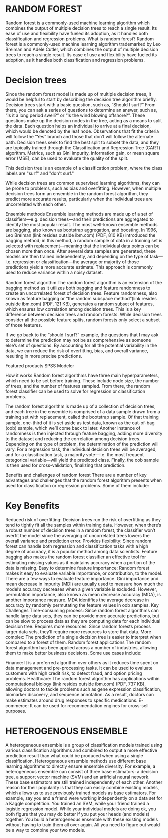 # RANDOM FOREST
Random forest is a commonly-used machine learning algorithm  which combines the output of multiple decision trees to reach a single result. Its ease of use and flexibility have fueled its adoption, as it handles both classification and regression problems.
What is random forest?
Random forest is a commonly-used machine learning algorithm trademarked by Leo Breiman and Adele Cutler, which combines the output of multiple decision trees to reach a single result. Its ease of use and flexibility have fueled its adoption, as it handles both classification and regression problems.

# Decision trees
Since the random forest model is made up of multiple decision trees, it would be helpful to start by describing the decision tree algorithm briefly. Decision trees start with a basic question, such as, “Should I surf?” From there, you can ask a series of questions to determine an answer, such as, “Is it a long period swell?” or “Is the wind blowing offshore?”. These questions make up the decision nodes in the tree, acting as a means to split the data. Each question helps an individual to arrive at a final decision, which would be denoted by the leaf node. Observations that fit the criteria will follow the “Yes” branch and those that don’t will follow the alternate path.  Decision trees seek to find the best split to subset the data, and they are typically trained through the Classification and Regression Tree (CART) algorithm. Metrics, such as Gini impurity, information gain, or mean square error (MSE), can be used to evaluate the quality of the split.  

This decision tree is an example of a classification problem, where the class labels are "surf" and "don't surf."

While decision trees are common supervised learning algorithms, they can be prone to problems, such as bias and overfitting. However, when multiple decision trees form an ensemble in the random forest algorithm, they predict more accurate results, particularly when the individual trees are uncorrelated with each other.

Ensemble methods
Ensemble learning methods are made up of a set of classifiers—e.g. decision trees—and their predictions are aggregated to identify the most popular result. The most well-known ensemble methods are bagging, also known as bootstrap aggregation, and boosting. In 1996, Leo Breiman (link resides outside ibm.com) (PDF, 810 KB) introduced the bagging method; in this method, a random sample of data in a training set is selected with replacement—meaning that the individual data points can be chosen more than once. After several data samples are generated, these models are then trained independently, and depending on the type of task—i.e. regression or classification—the average or majority of those predictions yield a more accurate estimate. This approach is commonly used to reduce variance within a noisy dataset.

Random forest algorithm
The random forest algorithm is an extension of the bagging method as it utilizes both bagging and feature randomness to create an uncorrelated forest of decision trees. Feature randomness, also known as feature bagging or “the random subspace method”(link resides outside ibm.com) (PDF, 121 KB), generates a random subset of features, which ensures low correlation among decision trees. This is a key difference between decision trees and random forests. While decision trees consider all the possible feature splits, random forests only select a subset of those features.

If we go back to the “should I surf?” example, the questions that I may ask to determine the prediction may not be as comprehensive as someone else’s set of questions. By accounting for all the potential variability in the data, we can reduce the risk of overfitting, bias, and overall variance, resulting in more precise predictions.

Featured products
SPSS Modeler

How it works
Random forest algorithms have three main hyperparameters, which need to be set before training. These include node size, the number of trees, and the number of features sampled. From there, the random forest classifier can be used to solve for regression or classification problems.

The random forest algorithm is made up of a collection of decision trees, and each tree in the ensemble is comprised of a data sample drawn from a training set with replacement, called the bootstrap sample. Of that training sample, one-third of it is set aside as test data, known as the out-of-bag (oob) sample, which we’ll come back to later. Another instance of randomness is then injected through feature bagging, adding more diversity to the dataset and reducing the correlation among decision trees. Depending on the type of problem, the determination of the prediction will vary. For a regression task, the individual decision trees will be averaged, and for a classification task, a majority vote—i.e. the most frequent categorical variable—will yield the predicted class. Finally, the oob sample is then used for cross-validation, finalizing that prediction.

Benefits and challenges of random forest
There are a number of key advantages and challenges that the random forest algorithm presents when used for classification or regression problems. Some of them include:

# Key Benefits
Reduced risk of overfitting: Decision trees run the risk of overfitting as they tend to tightly fit all the samples within training data. However, when there’s a robust number of decision trees in a random forest, the classifier won’t overfit the model since the averaging of uncorrelated trees lowers the overall variance and prediction error.
Provides flexibility: Since random forest can handle both regression and classification tasks with a high degree of accuracy, it is a popular method among data scientists. Feature bagging also makes the random forest classifier an effective tool for estimating missing values as it maintains accuracy when a portion of the data is missing.
Easy to determine feature importance: Random forest makes it easy to evaluate variable importance, or contribution, to the model. There are a few ways to evaluate feature importance. Gini importance and mean decrease in impurity (MDI) are usually used to measure how much the model’s accuracy decreases when a given variable is excluded. However, permutation importance, also known as mean decrease accuracy (MDA), is another importance measure. MDA identifies the average decrease in accuracy by randomly permutating the feature values in oob samples.
Key Challenges
Time-consuming process: Since random forest algorithms can handle large data sets, they can be provide more accurate predictions, but can be slow to process data as they are computing data for each individual decision tree.
Requires more resources: Since random forests process larger data sets, they’ll require more resources to store that data.
More complex: The prediction of a single decision tree is easier to interpret when compared to a forest of them.
Random forest applications
The random forest algorithm has been applied across a number of industries, allowing them to make better business decisions. Some use cases include:

Finance: It is a preferred algorithm over others as it reduces time spent on data management and pre-processing tasks. It can be used to evaluate customers with high credit risk, to detect fraud, and option pricing problems.
Healthcare: The random forest algorithm has applications within computational biology (link resides outside ibm.com) (PDF, 737 KB), allowing doctors to tackle problems such as gene expression classification, biomarker discovery, and sequence annotation. As a result, doctors can make estimates around drug responses to specific medications.
E-commerce: It can be used for recommendation engines for cross-sell purposes.


# HETEROGENOUS ENSEMBLE
A heterogeneous ensemble is a group of classification models trained using various classification algorithms and combined to output a more effective prediction result than what could be produced when using a single classification.
Heterogeneous ensemble methods use different base learning algorithms to directly ensure ensemble diversity. For example, a heterogeneous ensemble can consist of three base estimators: a decision tree, a support vector machine (SVM) and an artificial neural network. These base estimators are still trained independently of each other.
Another reason for their popularity is that they can easily combine existing models, which allows us to use previously trained models as base estimators. For example, say you and a friend were working independently on a data set for a Kaggle competition. You trained an SVM, while your friend trained a logistic regression model. While your individual models are doing ok, you both figure that you may do better if you put your heads (and models) together. You build a heterogeneous ensemble with these existing models without having to train them all over again. All you need to figure out would be a way to combine your two models.

